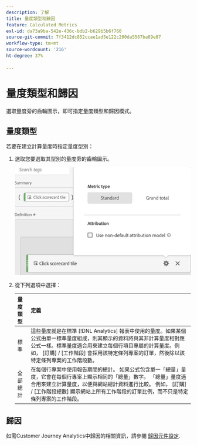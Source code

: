 ```yaml
---
description: 了解
title: 量度類型和歸因
feature: Calculated Metrics
exl-id: da73a9ba-542e-436c-bdb2-b629b5b6f760
source-git-commit: 7f3412dc852ccae1ad5e122c200da5567ba89e87
workflow-type: tm+mt
source-wordcount: '216'
ht-degree: 37%

---
```


# 量度類型和歸因

選取量度旁的齒輪圖示，即可指定量度類型和歸因模式。

## 量度類型

若要在建立計算量度時指定量度型別：

1. 選取您要選取其型別的量度旁的齒輪圖示。

   ![](assets/cm_type_alloc.png)

1. 從下列選項中選擇：

   | 量度類型 | 定義 |
   |---|---|
   | 標準 | 這些量度就是在標準 [!DNL Analytics] 報表中使用的量度。如果某個公式由單一標準量度組成，則其顯示的資料將與其非計算量度相對應公式一樣。標準量度適合用來建立每個行項目專屬的計算量度。例如， [訂購] / [工作階段] 會採用該特定條列專案的訂單，然後除以該特定條列專案的工作階段數。 |
   | 全部總計 | 在每個行專案中使用報告期間的總計。 如果公式包含單一「總量」量度，它會在每個行專案上顯示相同的「總量」數字。 「總量」量度適合用來建立計算量度，以便與網站總計資料進行比較。 例如， [訂購] / [工作階段總數] 顯示網站上所有工作階段的訂單比例，而不只是特定條列專案的工作階段。 |

## 歸因

如需Customer Journey Analytics中歸因的相關資訊，請參閱 [歸因元件設定](/help/data-views/component-settings/attribution.md).
